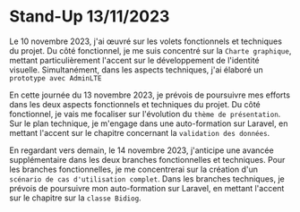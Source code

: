 # Stand-Up 13/11/2023

Le 10 novembre 2023, j'ai œuvré sur les volets fonctionnels et techniques du projet. Du côté fonctionnel, je me suis concentré sur la `Charte graphique`, mettant particulièrement l'accent sur le développement de l'identité visuelle. Simultanément, dans les aspects techniques, j'ai élaboré un `prototype avec AdminLTE`

En cette journée du 13 novembre 2023, je prévois de poursuivre mes efforts dans les deux aspects fonctionnels et techniques du projet. Du côté fonctionnel, je vais me focaliser sur l'évolution du `thème de présentation`. Sur le plan technique, je m'engage dans une auto-formation sur Laravel, en mettant l'accent sur le chapitre concernant la `validation des données`.

En regardant vers demain, le 14 novembre 2023, j'anticipe une avancée supplémentaire dans les deux branches fonctionnelles et techniques. Pour les branches fonctionnelles, je me concentrerai sur la création d'un `scénario de cas d'utilisation complet`. Dans les branches techniques, je prévois de poursuivre mon auto-formation sur Laravel, en mettant l'accent sur le chapitre sur la `classe Bidiog`.
